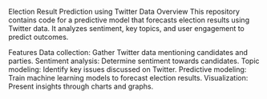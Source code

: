 Election Result Prediction using Twitter Data
Overview
This repository contains code for a predictive model that forecasts election results using Twitter data. It analyzes sentiment, key topics, and user engagement to predict outcomes.

Features
Data collection: Gather Twitter data mentioning candidates and parties.
Sentiment analysis: Determine sentiment towards candidates.
Topic modeling: Identify key issues discussed on Twitter.
Predictive modeling: Train machine learning models to forecast election results.
Visualization: Present insights through charts and graphs.
